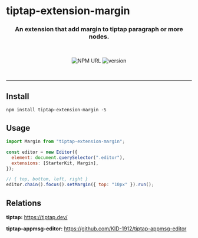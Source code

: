 # tiptap-extension-margin

<h3 align="center">
    An extension that add margin to tiptap paragraph or more nodes.
</h3>

<br/>

<p align="center">
  <a marginef="https://www.npmjs.com/package/tiptap-extension-margin">
    <img
     alt="NPM URL"
     src="https://img.shields.io/badge/npm-tiptapExtensionMargin?logo=npm">
  </a>
  <img
     alt="version"
     src="https://img.shields.io/badge/version-1.0.0-blue">
</p>

<br>

---

## Install

```shell
npm install tiptap-extension-margin -S
```

## Usage

```js
import Margin from "tiptap-extension-margin";

const editor = new Editor({
  element: document.querySelector(".editor"),
  extensions: [StarterKit, Margin],
});

// { top, bottom, left, right }
editor.chain().focus().setMargin({ top: "10px" }).run();
```

## Relations

**tiptap:** https://tiptap.dev/

**tiptap-appmsg-editor:** https://github.com/KID-1912/tiptap-appmsg-editor
